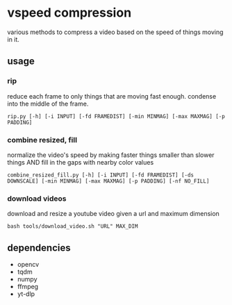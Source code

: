 # vspeed compression

various methods to compress a video based on the speed of things moving in it. 

## usage

### rip

reduce each frame to only things that are moving fast enough. condense into the middle of the frame.

`rip.py [-h] [-i INPUT] [-fd FRAMEDIST] [-min MINMAG] [-max MAXMAG] [-p PADDING]`

### combine resized, fill

normalize the video's speed by making faster things smaller than slower things AND fill in the gaps with nearby color values

`combine_resized_fill.py [-h] [-i INPUT] [-fd FRAMEDIST] [-ds DOWNSCALE] [-min MINMAG] [-max MAXMAG] [-p PADDING] [-nf NO_FILL]`

### download videos

download and resize a youtube video given a url and maximum dimension

`bash tools/download_video.sh "URL" MAX_DIM`

## dependencies
* opencv
* tqdm
* numpy
* ffmpeg
* yt-dlp
